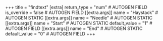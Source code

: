 +++
title = "findtext"
[extra]
return_type = "num" # AUTOGEN FIELD
is_override = false # AUTOGEN FIELD
[[extra.args]]
name = "Haystack" # AUTOGEN STATIC
[[extra.args]]
name = "Needle" # AUTOGEN STATIC
[[extra.args]]
name = "Start" # AUTOGEN STATIC
default_value = "1" # AUTOGEN FIELD
[[extra.args]]
name = "End" # AUTOGEN STATIC
default_value = "0" # AUTOGEN FIELD
+++